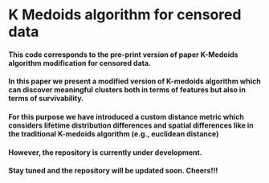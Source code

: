 # K Medoids algorithm for censored data 

#### This code corresponds to the pre-print version of paper **K-Medoids algorithm modification for censored data**. 
#### In this paper we present a modified version of K-medoids algorithm which can discover meaningful clusters both in terms of features but also in terms of survivability.
#### For this purpose we have introduced a custom distance metric which considers lifetime distribution differences and spatial differences like in the traditional K-medoids algorithm (e.g., euclidean distance)
#### However, the repository is currently under development.
#### Stay tuned and the repository will be updated soon. Cheers!!!
